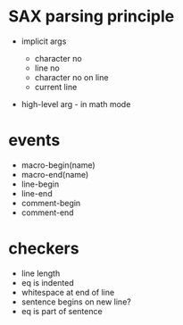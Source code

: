 # SAX parsing principle

  - implicit args
    - character no
    - line no
    - character no on line
    - current line

  -  high-level arg
    - in math mode

# events #

  - macro-begin(name)
  - macro-end(name)
  - line-begin
  - line-end
  - comment-begin
  - comment-end

# checkers #
  - line length
  - eq is indented
  - whitespace at end of line
  - sentence begins on new line?
  - eq is part of sentence
